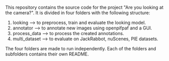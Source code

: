 This repository contains the source code for the project "Are you looking at the camera?". It is divided in four folders with the following structure:
1. looking --> to preprocess, train and evaluate the looking model.
2. annotator --> to annotate new images using openpifpaf and a GUI.
3. process_data --> to process the created annotations.
4. multi_dataset --> to evaluate on JackRabbot, nuScenes, PIE datasets.

The four folders are made to run independently. Each of the folders and subfolders contains their own README.
